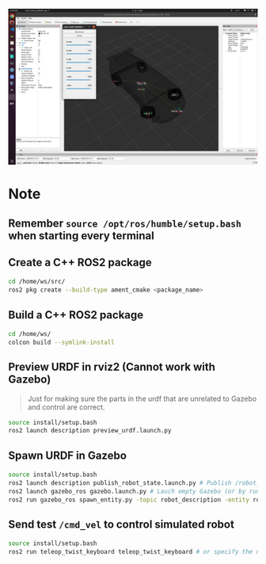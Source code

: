 ![Alt text](rviz2__winstxnhdw__AutoCarROS2.png)

# Note

## Remember `source /opt/ros/humble/setup.bash` when starting every terminal

## Create a C++ ROS2 package

```bash
cd /home/ws/src/
ros2 pkg create --build-type ament_cmake <package_name>
```

## Build a C++ ROS2 package

```bash
cd /home/ws/
colcon build --symlink-install
```

## Preview URDF in rviz2 (Cannot work with Gazebo)
> Just for making sure the parts in the urdf that are unrelated to Gazebo and control are correct.
```bash
source install/setup.bash
ros2 launch description preview_urdf.launch.py
```

## Spawn URDF in Gazebo
```bash
source install/setup.bash
ros2 launch description publish_robot_state.launch.py # Publish /robot_description
ros2 launch gazebo_ros gazebo.launch.py # Lauch empty Gazebo (or by running `gazebo --verbose -s libgazebo_ros_factory.so`)
ros2 run gazebo_ros spawn_entity.py -topic robot_description -entity robot_name # Spawn robot in Gazebot (or spawn robot SDF by running `ros2 run gazebo_ros spawn_entity.py -file sdf_file_path -entity robot_name`)
```

## Send test `/cmd_vel` to control simulated robot
```bash
source install/setup.bash
ros2 run teleop_twist_keyboard teleop_twist_keyboard # or specify the namespace (to publish to /target_namespace/cmd_vel) by running `ros2 run teleop_twist_keyboard teleop_twist_keyboard --ros-args -r __ns:=/target_namespace`
```